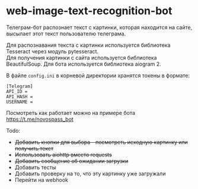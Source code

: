 # web-image-text-recognition-bot
Телеграм-бот распознает текст с картинки, которая находится на сайте, высылает этот текст пользователю телеграма.  

Для распознавания текста с картинки используется библиотека Tesseract через модуль pytesseract.  
Для получения картинки с сайта используется библиотека BeautifulSoup.
Для бота используется библиотека aiogram 2.
      
В файле `config.ini` в корневой директории хранятся токены в формате:  
```
[Telegram]  
API_ID =   
API_HASH =   
USERNAME =   
``` 

Посмотреть как работает можно на примере бота https://t.me/novospass_bot    

Todo:  
- ~~Добавить кнопки для выбора - посмотреть исходную картинку или получить текст~~  
- ~~Использовать aiohttp вместо requests~~  
- ~~Добавить сообщение об ожидании загрузки~~  
- Добавить тесты   
- Добавить проверку на то, что эту картинку уже загружали  
- Перейти на webhook  
